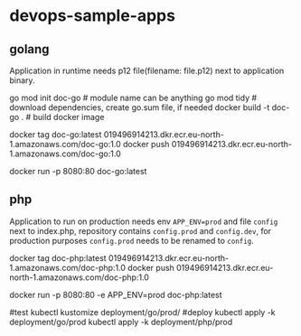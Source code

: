 # devops-sample-apps

## golang

Application in runtime needs p12 file(filename: file.p12) next to application binary.

go mod init doc-go # module name can be anything
go mod tidy # download dependencies, create go.sum file, if needed
docker build -t doc-go .    # build docker image

docker tag doc-go:latest 019496914213.dkr.ecr.eu-north-1.amazonaws.com/doc-go:1.0
docker push 019496914213.dkr.ecr.eu-north-1.amazonaws.com/doc-go:1.0

docker run -p 8080:80 doc-go:latest

## php

Application to run on production needs env `APP_ENV=prod` and file `config` next to index.php, 
repository contains `config.prod` and `config.dev`, for production purposes `config.prod` needs to be renamed to `config`. 

docker tag doc-php:latest 019496914213.dkr.ecr.eu-north-1.amazonaws.com/doc-php:1.0
docker push 019496914213.dkr.ecr.eu-north-1.amazonaws.com/doc-php:1.0


docker run -p 8080:80 -e APP_ENV=prod doc-php:latest

#test
kubectl kustomize deployment/go/prod/
#deploy
kubectl apply -k deployment/go/prod
kubectl apply -k deployment/php/prod